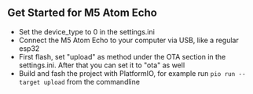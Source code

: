 ## Get Started for M5 Atom Echo
- Set the device_type to 0 in the settings.ini
- Connect the M5 Atom Echo to your computer via USB, like a regular esp32
- First flash, set "upload" as method under the OTA section in the settings.ini. After that you can set it to "ota" as well
- Build and fash the project with PlatformIO, for example run `pio run --target upload` from the commandline
